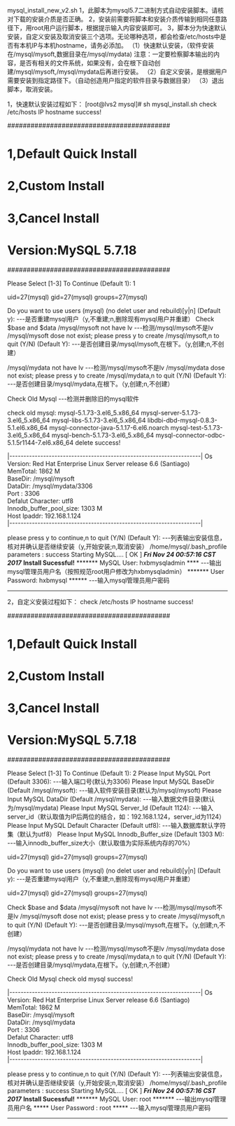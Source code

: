 mysql_install_new_v2.sh
1，此脚本为mysql5.7二进制方式自动安装脚本。请核对下载的安装介质是否正确。
2，安装前需要将脚本和安装介质传输到相同任意路径下，用root用户运行脚本，根据提示输入内容安装即可。
3，脚本分为快速默认安装，自定义安装及取消安装三个选项。无论哪种选项，都会检查/etc/hosts中是否有本机IP与本机hostname，请务必添加。
（1）快速默认安装，（软件安装在/mysql/mysoft,数据目录在/mysql/mydata)
		注意：一定要检察脚本输出的内容，是否有相关的文件系统，如果没有，会在根下自动创建/mysql/mysoft,/mysql/mydata后再进行安装。
（2）自定义安装，是根据用户需要安装到指定路径下。（自动创造用户指定的软件目录与数据目录）
（3）退出脚本，取消安装。

1，快速默认安装过程如下：
[root@lvs2 mysql]# sh mysql_install.sh 
check /etc/hosts IP hostname success!
                                         
##########################################
# 1,Default Quick Install                #
# 2,Custom Install                       #
# 3,Cancel Install                       #
# Version:MySQL 5.7.18                   #
##########################################
 
Please Select [1-3] To Continue (Default 1): 1

uid=27(mysql) gid=27(mysql) groups=27(mysql)

Do you want to use users (mysql)  (no delet user and rebuild)[y|n] (Default y):   ---是否重建mysql用户（y,不重建;n,删除现有mysql用户并重建）
Check $base and $data
/mysql/mysoft not have lv    ---检测/mysql/mysoft不是lv
/mysql/mysoft dose not exist;
please press y to create /mysql/mysoft,n to quit (Y/N) (Default Y):  ---是否创建目录/mysql/mysoft,在根下。（y,创建;n,不创建）

/mysql/mydata not have lv    ---检测/mysql/mysoft不是lv
/mysql/mydata dose not exist;
please press y to create /mysql/mydata,n to quit (Y/N) (Default Y):  ---是否创建目录/mysql/mydata,在根下。（y,创建;n,不创建）

               
Check Old Mysql  ---检测并删除旧的mysql软件

check old mysql: mysql-5.1.73-3.el6_5.x86_64
mysql-server-5.1.73-3.el6_5.x86_64
mysql-libs-5.1.73-3.el6_5.x86_64
libdbi-dbd-mysql-0.8.3-5.1.el6.x86_64
mysql-connector-java-5.1.17-6.el6.noarch
mysql-test-5.1.73-3.el6_5.x86_64
mysql-bench-5.1.73-3.el6_5.x86_64
mysql-connector-odbc-5.1.5r1144-7.el6.x86_64 delete success!
             
|--------------------------------------------------------------------|
   Os Version:              Red Hat Enterprise Linux Server release 6.6 (Santiago)                                
   MemTotal:                1862 M                                    
   BaseDir:                 /mysql/mysoft                                     
   DataDir:                 /mysql/mydata/3306                               
   Port   :                 3306                                     
   Defalut Character:       utf8                                     
   Innodb_buffer_pool_size: 1303 M                                 
   Host Ipaddr:             192.168.1.124                                   
|--------------------------------------------------------------------|        
              
please press y to continue,n to quit (Y/N) (Default Y):  ---列表输出安装信息，核对并确认是否继续安装（y,开始安装;n,取消安装）
/home/mysql/.bash_profile parameters  : success
Starting MySQL....                                         [  OK  ]
*******Fri Nov 24 00:57:16 CST 2017*******
**********Install Sucessful!**********
******* MySQL User: hxbmysqladmin ****   ---输出mysql管理员用户名（按照规范root用户修改为hxbmysqladmin）
******* User Password: hxbmysql ******   ---输入mysql管理员用户密码
**************************************


2，自定义安装过程如下：
check /etc/hosts IP hostname success!
                                         
##########################################
# 1,Default Quick Install                #
# 2,Custom Install                       #
# 3,Cancel Install                       #
# Version:MySQL 5.7.18                   #
##########################################
 
Please Select [1-3] To Continue (Default 1):  2
Please Input MySQL Port (Default 3306):               ---输入端口号(默认为3306)
Please Input MySQL BaseDir (Default /mysql/mysoft):   ---输入软件安装目录(默认为/mysql/mysoft)
Please Input MySQL DataDir (Default /mysql/mydata):   ---输入数据文件目录(默认为/mysql/mydata)
Please Input MySQL Server_Id (Default 1124):          ---输入server_id（默认取值为IP后两位的结合，如：192.168.1.124，server_id为1124）
Please Input MySQL Default Character (Default utf8):  ---输入数据库默认字符集（默认为utf8）
Please Input MySQL Innodb_Buffer_size (Default 1303 M):  ---输入innodb_buffer_size大小（默认取值为实际系统内存的70%）

uid=27(mysql) gid=27(mysql) groups=27(mysql)

Do you want to use users (mysql)  (no delet user and rebuild)[y|n] (Default y):  ---是否重建mysql用户（y,不重建;n,删除现有mysql用户并重建）

uid=27(mysql) gid=27(mysql) groups=27(mysql)

Check $base and $data
/mysql/mysoft not have lv    ---检测/mysql/mysoft不是lv
/mysql/mysoft dose not exist;
please press y to create /mysql/mysoft,n to quit (Y/N) (Default Y):  ---是否创建目录/mysql/mysoft,在根下。（y,创建;n,不创建）

/mysql/mydata not have lv    ---检测/mysql/mysoft不是lv
/mysql/mydata dose not exist;
please press y to create /mysql/mydata,n to quit (Y/N) (Default Y):  ---是否创建目录/mysql/mydata,在根下。（y,创建;n,不创建）
               
Check Old Mysql
check old mysql success!
             
|--------------------------------------------------------------------|
   Os Version:              Red Hat Enterprise Linux Server release 6.6 (Santiago)                                
   MemTotal:                1862 M                                    
   BaseDir:                 /mysql/mysoft                                     
   DataDir:                 /mysql/mydata                                     
   Port   :                 3306                                     
   Defalut Character:       utf8                                     
   Innodb_buffer_pool_size: 1303 M                                 
   Host Ipaddr:             192.168.1.124                                   
|--------------------------------------------------------------------|
              
please press y to continue,n to quit (Y/N) (Default Y):  ---列表输出安装信息，核对并确认是否继续安装（y,开始安装;n,取消安装）
/home/mysql/.bash_profile parameters  : success
Starting MySQL....                                         [  OK  ]
*******Fri Nov 24 00:57:16 CST 2017*******
**********Install Sucessful!**********
******* MySQL User: root *******   ---输出mysql管理员用户名
***** User Password : root *****   ---输入mysql管理员用户密码
**************************************






